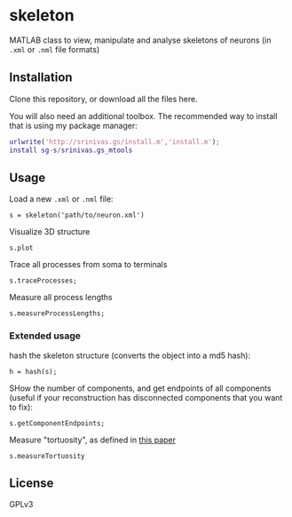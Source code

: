 # skeleton

MATLAB class to view, manipulate and analyse skeletons of neurons (in `.xml` or `.nml` file formats)


## Installation 

Clone this repository, or download all the files here. 

You will also need an additional toolbox. The recommended way to install that is using my package manager:

```matlab
urlwrite('http://srinivas.gs/install.m','install.m');
install sg-s/srinivas.gs_mtools
```

## Usage

Load a new `.xml` or `.nml` file:

```
s = skeleton('path/to/neuron.xml')
```

Visualize 3D structure

```
s.plot
```

Trace all processes from soma to terminals

```
s.traceProcesses;
```

Measure all process lengths

```
s.measureProcessLengths;
```

### Extended usage

hash the skeleton structure (converts the object into a md5 hash):

```
h = hash(s);
```

SHow the number of components, and get endpoints of all components (useful if your reconstruction has disconnected components that you want to fix):

```
s.getComponentEndpoints;
```

Measure "tortuosity", as defined in [this paper](https://elifesciences.org/articles/22352)

```
s.measureTortuosity
```


## License

GPLv3